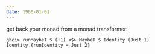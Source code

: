 ```yaml
---
date: 1900-01-01
---
```



get back your monad from a monad transformer:

    ghci> runMaybeT $ (+1) <$> MaybeT $ Identity (Just 1)
    Identity {runIdentity = Just 2}

